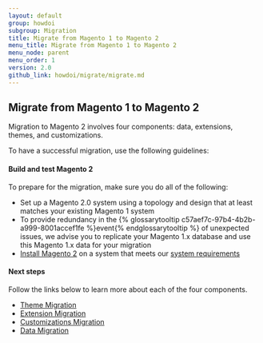 ```yaml
---
layout: default
group: howdoi
subgroup: Migration
title: Migrate from Magento 1 to Magento 2
menu_title: Migrate from Magento 1 to Magento 2
menu_node: parent
menu_order: 1
version: 2.0
github_link: howdoi/migrate/migrate.md
---
```


## Migrate from Magento 1 to Magento 2
Migration to Magento 2 involves four components: data, extensions, themes, and customizations. 

To have a successful migration, use the following guidelines:

<h4>Build and test Magento 2</h4>

To prepare for the migration, make sure you do all of the following:

* Set up a Magento 2.0 system using a topology and design that at least matches your existing Magento 1 system
* To provide redundancy in the {% glossarytooltip c57aef7c-97b4-4b2b-a999-8001accef1fe %}event{% endglossarytooltip %} of unexpected issues, we advise you to replicate your Magento 1.x database and use this Magento 1.x data for your migration
* <a href="{{page.baseurl}}/install-gde/bk-install-guide.html">Install Magento 2</a> on a system that meets our <a href="{{page.baseurl}}/install-gde/system-requirements.html">system requirements</a>

<h4>Next steps</h4>

Follow the links below to learn more about each of the four components.

* <a href="{{page.baseurl}}/howdoi/migrate/migrate-themes.html">Theme Migration</a>
* <a href="{{page.baseurl}}/howdoi/migrate/migrate-extensions.html">Extension Migration</a>
* <a href="{{page.baseurl}}/howdoi/migrate/migrate-code.html">Customizations Migration</a>
* <a href="{{page.baseurl}}/howdoi/migrate/migrate-data.html">Data Migration</a>
